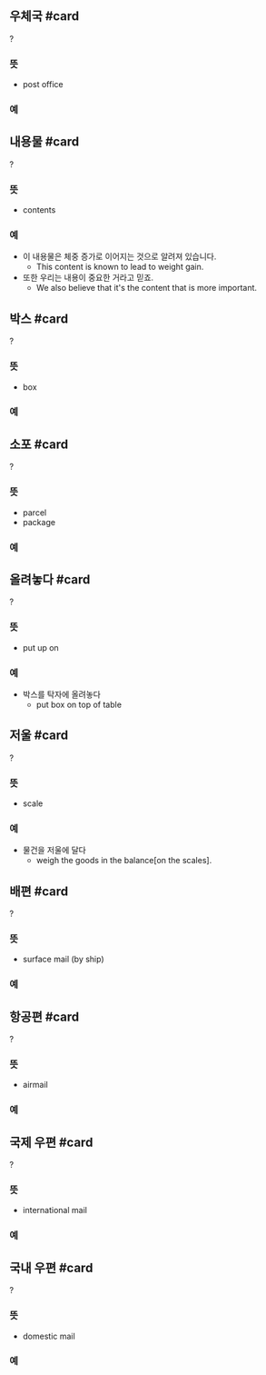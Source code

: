 ## 우체국 #card
?
### 뜻
- post office
### 예
<!--SR:!2024-08-12,14,290-->

## 내용물 #card
?
### 뜻
- contents
### 예
- 이 내용물은 체중 증가로 이어지는 것으로 알려져 있습니다.
	- This content is known to lead to weight gain.
- 또한 우리는 내용이 중요한 거라고 믿죠.
	- We also believe that it's the content that is more important.
<!--SR:!2024-08-13,14,290-->

## 박스 #card
?
### 뜻
- box
### 예
<!--SR:!2024-08-21,9,288-->

## 소포 #card
?
### 뜻
- parcel
- package
### 예
<!--SR:!2024-08-24,12,288-->


## 올려놓다 #card
?
### 뜻
- put up on
### 예
- 박스를 탁자에 올려놓다
	- put box on top of table
<!--SR:!2024-08-28,16,304-->

## 저울 #card
?
### 뜻
- scale
### 예
- 물건을 저울에 달다
	- weigh the goods in the balance[on the scales].

## 배편 #card
?
### 뜻
- surface mail (by ship)
### 예
<!--SR:!2024-08-09,4,284-->


## 항공편 #card
?
### 뜻
- airmail
### 예
<!--SR:!2024-10-09,58,310-->


## 국제 우편 #card
?
### 뜻
- international mail
### 예
<!--SR:!2024-10-12,39,290-->

## 국내 우편 #card
?
### 뜻
- domestic mail
### 예
<!--SR:!2024-08-28,16,307-->
